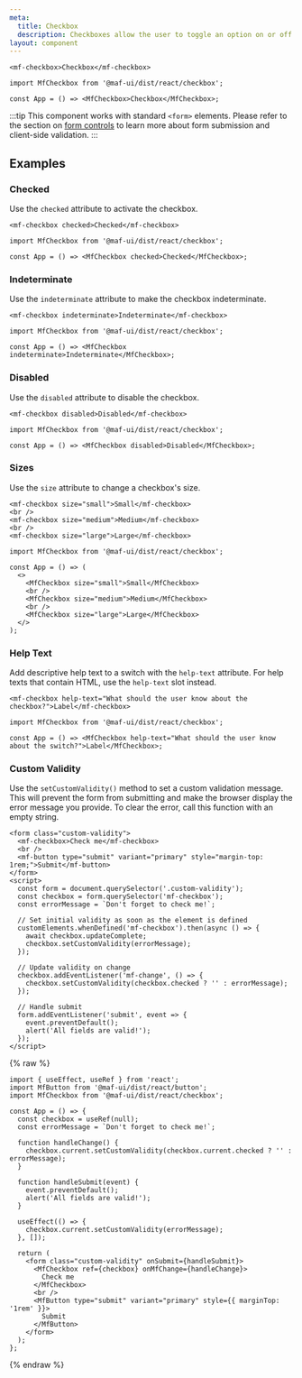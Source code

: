 ```yaml
---
meta:
  title: Checkbox
  description: Checkboxes allow the user to toggle an option on or off.
layout: component
---
```


```html:preview
<mf-checkbox>Checkbox</mf-checkbox>
```

```jsx:react
import MfCheckbox from '@maf-ui/dist/react/checkbox';

const App = () => <MfCheckbox>Checkbox</MfCheckbox>;
```

:::tip
This component works with standard `<form>` elements. Please refer to the section on [form controls](/getting-started/form-controls) to learn more about form submission and client-side validation.
:::

## Examples

### Checked

Use the `checked` attribute to activate the checkbox.

```html:preview
<mf-checkbox checked>Checked</mf-checkbox>
```

```jsx:react
import MfCheckbox from '@maf-ui/dist/react/checkbox';

const App = () => <MfCheckbox checked>Checked</MfCheckbox>;
```

### Indeterminate

Use the `indeterminate` attribute to make the checkbox indeterminate.

```html:preview
<mf-checkbox indeterminate>Indeterminate</mf-checkbox>
```

```jsx:react
import MfCheckbox from '@maf-ui/dist/react/checkbox';

const App = () => <MfCheckbox indeterminate>Indeterminate</MfCheckbox>;
```

### Disabled

Use the `disabled` attribute to disable the checkbox.

```html:preview
<mf-checkbox disabled>Disabled</mf-checkbox>
```

```jsx:react
import MfCheckbox from '@maf-ui/dist/react/checkbox';

const App = () => <MfCheckbox disabled>Disabled</MfCheckbox>;
```

### Sizes

Use the `size` attribute to change a checkbox's size.

```html:preview
<mf-checkbox size="small">Small</mf-checkbox>
<br />
<mf-checkbox size="medium">Medium</mf-checkbox>
<br />
<mf-checkbox size="large">Large</mf-checkbox>
```

```jsx:react
import MfCheckbox from '@maf-ui/dist/react/checkbox';

const App = () => (
  <>
    <MfCheckbox size="small">Small</MfCheckbox>
    <br />
    <MfCheckbox size="medium">Medium</MfCheckbox>
    <br />
    <MfCheckbox size="large">Large</MfCheckbox>
  </>
);
```

### Help Text

Add descriptive help text to a switch with the `help-text` attribute. For help texts that contain HTML, use the `help-text` slot instead.

```html:preview
<mf-checkbox help-text="What should the user know about the checkbox?">Label</mf-checkbox>
```

```jsx:react
import MfCheckbox from '@maf-ui/dist/react/checkbox';

const App = () => <MfCheckbox help-text="What should the user know about the switch?">Label</MfCheckbox>;
```

### Custom Validity

Use the `setCustomValidity()` method to set a custom validation message. This will prevent the form from submitting and make the browser display the error message you provide. To clear the error, call this function with an empty string.

```html:preview
<form class="custom-validity">
  <mf-checkbox>Check me</mf-checkbox>
  <br />
  <mf-button type="submit" variant="primary" style="margin-top: 1rem;">Submit</mf-button>
</form>
<script>
  const form = document.querySelector('.custom-validity');
  const checkbox = form.querySelector('mf-checkbox');
  const errorMessage = `Don't forget to check me!`;

  // Set initial validity as soon as the element is defined
  customElements.whenDefined('mf-checkbox').then(async () => {
    await checkbox.updateComplete;
    checkbox.setCustomValidity(errorMessage);
  });

  // Update validity on change
  checkbox.addEventListener('mf-change', () => {
    checkbox.setCustomValidity(checkbox.checked ? '' : errorMessage);
  });

  // Handle submit
  form.addEventListener('submit', event => {
    event.preventDefault();
    alert('All fields are valid!');
  });
</script>
```

{% raw %}

```jsx:react
import { useEffect, useRef } from 'react';
import MfButton from '@maf-ui/dist/react/button';
import MfCheckbox from '@maf-ui/dist/react/checkbox';

const App = () => {
  const checkbox = useRef(null);
  const errorMessage = `Don't forget to check me!`;

  function handleChange() {
    checkbox.current.setCustomValidity(checkbox.current.checked ? '' : errorMessage);
  }

  function handleSubmit(event) {
    event.preventDefault();
    alert('All fields are valid!');
  }

  useEffect(() => {
    checkbox.current.setCustomValidity(errorMessage);
  }, []);

  return (
    <form class="custom-validity" onSubmit={handleSubmit}>
      <MfCheckbox ref={checkbox} onMfChange={handleChange}>
        Check me
      </MfCheckbox>
      <br />
      <MfButton type="submit" variant="primary" style={{ marginTop: '1rem' }}>
        Submit
      </MfButton>
    </form>
  );
};
```

{% endraw %}
